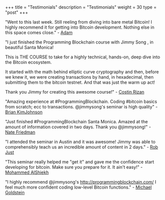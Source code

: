 +++
title = "Testimonials"
description = "Testimonials"
weight = 30
type = "post"
+++

"Went to this last week. Still reeling from diving into bare metal Bitcoin! I highly recommend it for getting into Bitcoin development. Nothing else in this space comes close." - [Adam](https://twitter.com/hevyw8_/status/940290675110793216)

"I just finished the Programming Blockchain course with Jimmy Song , in beautiful Santa Monica! 

This is THE COURSE to take for a highly technical, hands-on, deep dive into the Bitcoin ecosystem.

It started with the math behind elliptic curve cryptography and then, before we knew it, we were creating transactions by hand, in hexadecimal, then submitting them to the bitcoin testnet. And that was just the warm up act!

Thank you Jimmy for creating this awesome course!" - [Costin Rizan](https://www.linkedin.com/feed/update/urn:li:activity:6324855226700435456/)

"Amazing experience at #ProgrammingBlockchain. Coding #bitcoin basics from scratch; ecc to transactions. @jimmysong's seminar is high quality" - [Brian KimJohnson](https://twitter.com/bajohns/status/922668179125653504)

"Just finished #ProgrammingBlockchain Santa Monica.  Amazed at the amount of information covered in two days.  Thank you @jimmysong!" - [Nate Friedman](https://twitter.com/natefriedman/status/918984671630737408)


"I attended the seminar in Austin and it was awesome! Jimmy was able to comprehensibly teach us an incredible amount of content in 2 days." - [Rob Just](https://twitter.com/rob_just/status/905809465177464836)


"This seminar really helped me "get it" and gave me the confidence start developing for bitcoin. Make sure you prepare for it. It ain't easy!" - [Mohammed AlShiekh](https://twitter.com/MAlashiekh/status/908832527879610368)


"I highly recommend @jimmysong's http://programmingblockchain.com/ 
I feel much more confident coding low-level Bitcoin functions." - [Michael Goldstein](https://twitter.com/bitstein/status/905838268247416832)